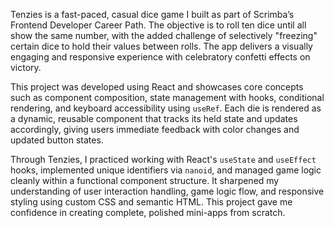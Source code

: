 Tenzies is a fast-paced, casual dice game I built as part of Scrimba’s Frontend Developer Career Path. The objective is to roll ten dice until all show the same number,
with the added challenge of selectively "freezing" certain dice to hold their values between rolls. The app delivers a visually engaging and responsive experience with celebratory confetti effects on victory.

This project was developed using React and showcases core concepts such as component composition, state management with hooks, conditional rendering, and keyboard accessibility using `useRef`. 
Each die is rendered as a dynamic, reusable component that tracks its held state and updates accordingly, giving users immediate feedback with color changes and updated button states.

Through Tenzies, I practiced working with React's `useState` and `useEffect` hooks, implemented unique identifiers via `nanoid`, and managed game logic cleanly within a functional component structure. 
It sharpened my understanding of user interaction handling, game logic flow, and responsive styling using custom CSS and semantic HTML. This project gave me confidence in creating complete, polished mini-apps from scratch.
